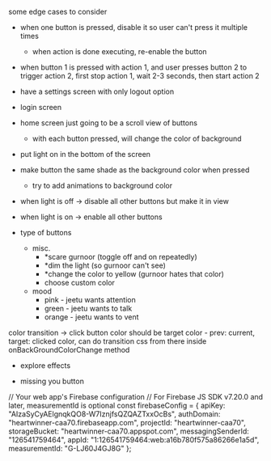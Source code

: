 some edge cases to consider
 - when one button is pressed, disable it so user can't press it multiple times
    - when action is done executing, re-enable the button
 - when button 1 is pressed with action 1, and user presses button 2 to trigger 
   action 2, first stop action 1, wait 2-3 seconds, then start action 2
 - have a settings screen with only logout option
 - login screen
 - home screen just going to be a scroll view of buttons
    - with each button pressed, will change the color of background


- put light on in the bottom of the screen
- make button the same shade as the background color when pressed
    - try to add animations to background color
- when light is off
    -> disable all other buttons but make it in view

- when light is on
    -> enable all other buttons

- type of buttons
    - misc.
        - *scare gurnoor (toggle off and on repeatedly)
        - *dim the light (so gurnoor can't see)
        - *change the color to yellow (gurnoor hates that color)
        - choose custom color
    - mood
        - pink - jeetu wants attention
        - green - jeetu wants to talk
        - orange - jeetu wants to vent


color transition -> click button color should be target color
    - prev: current, target: clicked color, can do transition css from there inside
    onBackGroundColorChange method

- explore effects


- missing you button
    



// Your web app's Firebase configuration
// For Firebase JS SDK v7.20.0 and later, measurementId is optional
const firebaseConfig = {
  apiKey: "AIzaSyCyAElgnqkQO8-W7IznjfsQZQAZTxxOcBs",
  authDomain: "heartwinner-caa70.firebaseapp.com",
  projectId: "heartwinner-caa70",
  storageBucket: "heartwinner-caa70.appspot.com",
  messagingSenderId: "126541759464",
  appId: "1:126541759464:web:a16b780f575a86266e1a5d",
  measurementId: "G-LJ60J4GJ8G"
};
